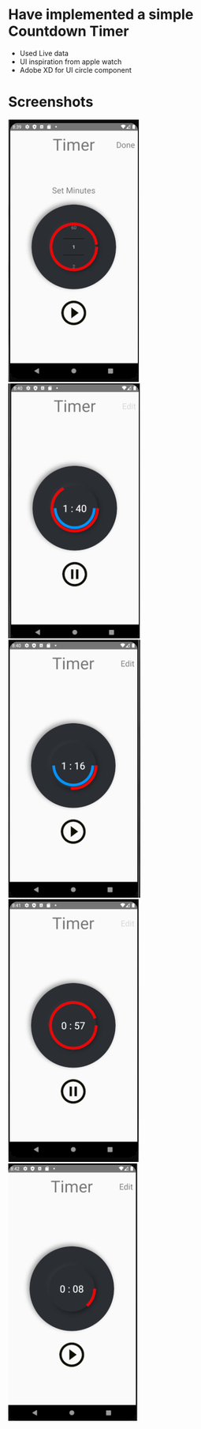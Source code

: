 # Have implemented a simple Countdown Timer

* Used Live data
* UI inspiration from apple watch
* Adobe XD for UI circle component
# Screenshots

![img1](https://github.com/harish124/Android_Data_Binding/blob/master/AlarmClock/app/src/main/screenshots/Capture.PNG)
![img2](https://github.com/harish124/Android_Data_Binding/blob/master/AlarmClock/app/src/main/screenshots/Capture_2.PNG)
![img3](https://github.com/harish124/Android_Data_Binding/blob/master/AlarmClock/app/src/main/screenshots/Capture_3.PNG)
![img4](https://github.com/harish124/Android_Data_Binding/blob/master/AlarmClock/app/src/main/screenshots/Capture_4.PNG)
![img5](https://github.com/harish124/Android_Data_Binding/blob/master/AlarmClock/app/src/main/screenshots/Capture_5.PNG)

